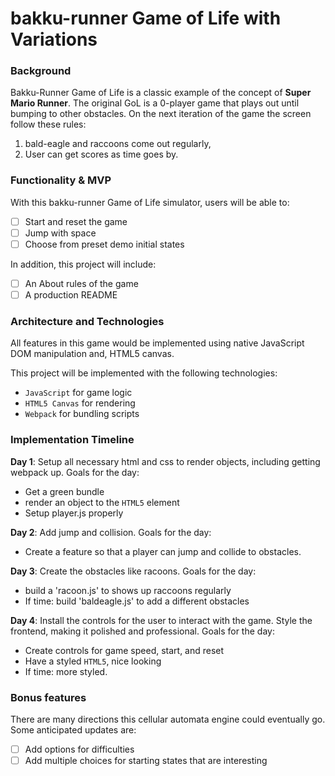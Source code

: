 # bakku-runner Game of Life with Variations

### Background

Bakku-Runner Game of Life is a classic example of the concept of **Super Mario Runner**.  The original GoL is a 0-player game that plays out until bumping to other obstacles. On the next iteration of the game the screen follow these rules:

1) bald-eagle and raccoons come out regularly,
2) User can get scores as time goes by.  

### Functionality & MVP  

With this bakku-runner Game of Life simulator, users will be able to:

- [ ] Start and reset the game
- [ ] Jump with space
- [ ] Choose from preset demo initial states

In addition, this project will include:

- [ ] An About rules of the game
- [ ] A production README

### Architecture and Technologies

All features in this game would be implemented using native JavaScript DOM manipulation and, HTML5 canvas.

This project will be implemented with the following technologies:

- `JavaScript` for game logic
- `HTML5 Canvas` for rendering
- `Webpack` for bundling scripts

### Implementation Timeline

**Day 1**: Setup all necessary html and css to render objects, including getting webpack up. Goals for the day:

- Get a green bundle
- render an object to the `HTML5` element
- Setup player.js properly

**Day 2**: Add jump and collision. Goals for the day: 

- Create a feature so that a player can jump and collide to obstacles.

**Day 3**: Create the obstacles like racoons. Goals for the day:

- build a 'racoon.js' to shows up raccoons regularly
- If time: build 'baldeagle.js' to add a different obstacles

**Day 4**: Install the controls for the user to interact with the game.  Style the frontend, making it polished and professional.  Goals for the day:

- Create controls for game speed, start, and reset
- Have a styled `HTML5`, nice looking
- If time: more styled.


### Bonus features

There are many directions this cellular automata engine could eventually go.  Some anticipated updates are:

- [ ] Add options for difficulties
- [ ] Add multiple choices for starting states that are interesting
